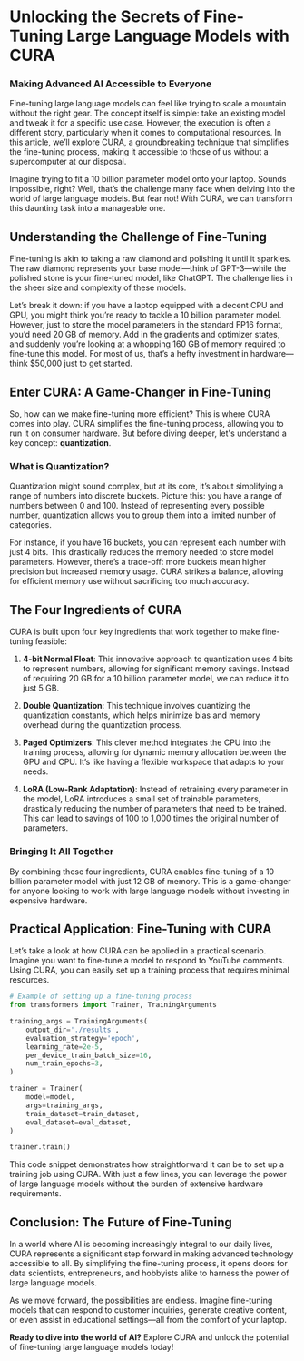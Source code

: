 # Unlocking the Secrets of Fine-Tuning Large Language Models with CURA
### Making Advanced AI Accessible to Everyone

Fine-tuning large language models can feel like trying to scale a mountain without the right gear. The concept itself is simple: take an existing model and tweak it for a specific use case. However, the execution is often a different story, particularly when it comes to computational resources. In this article, we’ll explore CURA, a groundbreaking technique that simplifies the fine-tuning process, making it accessible to those of us without a supercomputer at our disposal.

Imagine trying to fit a 10 billion parameter model onto your laptop. Sounds impossible, right? Well, that’s the challenge many face when delving into the world of large language models. But fear not! With CURA, we can transform this daunting task into a manageable one. 

## Understanding the Challenge of Fine-Tuning

Fine-tuning is akin to taking a raw diamond and polishing it until it sparkles. The raw diamond represents your base model—think of GPT-3—while the polished stone is your fine-tuned model, like ChatGPT. The challenge lies in the sheer size and complexity of these models. 

Let’s break it down: if you have a laptop equipped with a decent CPU and GPU, you might think you’re ready to tackle a 10 billion parameter model. However, just to store the model parameters in the standard FP16 format, you’d need 20 GB of memory. Add in the gradients and optimizer states, and suddenly you’re looking at a whopping 160 GB of memory required to fine-tune this model. For most of us, that’s a hefty investment in hardware—think $50,000 just to get started.

## Enter CURA: A Game-Changer in Fine-Tuning

So, how can we make fine-tuning more efficient? This is where CURA comes into play. CURA simplifies the fine-tuning process, allowing you to run it on consumer hardware. But before diving deeper, let's understand a key concept: **quantization**.

### What is Quantization?

Quantization might sound complex, but at its core, it’s about simplifying a range of numbers into discrete buckets. Picture this: you have a range of numbers between 0 and 100. Instead of representing every possible number, quantization allows you to group them into a limited number of categories. 

For instance, if you have 16 buckets, you can represent each number with just 4 bits. This drastically reduces the memory needed to store model parameters. However, there’s a trade-off: more buckets mean higher precision but increased memory usage. CURA strikes a balance, allowing for efficient memory use without sacrificing too much accuracy.

## The Four Ingredients of CURA

CURA is built upon four key ingredients that work together to make fine-tuning feasible:

1. **4-bit Normal Float**: This innovative approach to quantization uses 4 bits to represent numbers, allowing for significant memory savings. Instead of requiring 20 GB for a 10 billion parameter model, we can reduce it to just 5 GB.

2. **Double Quantization**: This technique involves quantizing the quantization constants, which helps minimize bias and memory overhead during the quantization process.

3. **Paged Optimizers**: This clever method integrates the CPU into the training process, allowing for dynamic memory allocation between the GPU and CPU. It’s like having a flexible workspace that adapts to your needs.

4. **LoRA (Low-Rank Adaptation)**: Instead of retraining every parameter in the model, LoRA introduces a small set of trainable parameters, drastically reducing the number of parameters that need to be trained. This can lead to savings of 100 to 1,000 times the original number of parameters.

### Bringing It All Together

By combining these four ingredients, CURA enables fine-tuning of a 10 billion parameter model with just 12 GB of memory. This is a game-changer for anyone looking to work with large language models without investing in expensive hardware.

## Practical Application: Fine-Tuning with CURA

Let’s take a look at how CURA can be applied in a practical scenario. Imagine you want to fine-tune a model to respond to YouTube comments. Using CURA, you can easily set up a training process that requires minimal resources.

```python
# Example of setting up a fine-tuning process
from transformers import Trainer, TrainingArguments

training_args = TrainingArguments(
    output_dir='./results',
    evaluation_strategy='epoch',
    learning_rate=2e-5,
    per_device_train_batch_size=16,
    num_train_epochs=3,
)

trainer = Trainer(
    model=model,
    args=training_args,
    train_dataset=train_dataset,
    eval_dataset=eval_dataset,
)

trainer.train()
```

This code snippet demonstrates how straightforward it can be to set up a training job using CURA. With just a few lines, you can leverage the power of large language models without the burden of extensive hardware requirements.

## Conclusion: The Future of Fine-Tuning

In a world where AI is becoming increasingly integral to our daily lives, CURA represents a significant step forward in making advanced technology accessible to all. By simplifying the fine-tuning process, it opens doors for data scientists, entrepreneurs, and hobbyists alike to harness the power of large language models.

As we move forward, the possibilities are endless. Imagine fine-tuning models that can respond to customer inquiries, generate creative content, or even assist in educational settings—all from the comfort of your laptop. 

**Ready to dive into the world of AI?** Explore CURA and unlock the potential of fine-tuning large language models today!